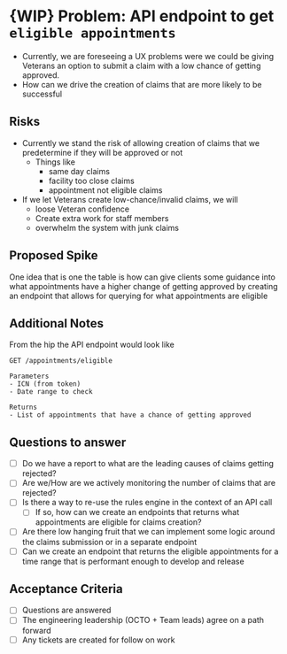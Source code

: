 
# {WIP} Problem: API endpoint to get `eligible appointments`

- Currently, we are foreseeing a UX problems were we could be giving Veterans an option to submit a claim with a low chance of getting approved.
- How can we drive the creation of claims that are more likely to be successful

## Risks

- Currently we stand the risk of allowing creation of claims that we predetermine if they will be approved or not
  - Things like
    - same day claims
    - facility too close claims
    - appointment not eligible claims
- If we let Veterans create low-chance/invalid claims, we will
  - loose Veteran confidence
  - Create extra work for staff members
  - overwhelm the system with junk claims

## Proposed Spike

One idea that is one the table is how can give clients some guidance into what appointments have a higher change of getting approved by creating an endpoint that allows for querying for what appointments are eligible

## Additional Notes

From the hip the API endpoint would look like

```
GET /appointments/eligible

Parameters
- ICN (from token)
- Date range to check

Returns
- List of appointments that have a chance of getting approved
```

## Questions to answer

- [ ] Do we have a report to what are the leading causes of claims getting rejected?
- [ ] Are we/How are we actively monitoring the number of claims that are rejected?
- [ ] Is there a way to re-use the rules engine in the context of an API call
  - [ ] If so, how can we create an endpoints that returns what appointments are eligible for claims creation?
- [ ] Are there low hanging fruit that we can implement some logic around the claims submission or in a separate endpoint
- [ ] Can we create an endpoint that returns the eligible appointments for a time range that is performant enough to develop and release

## Acceptance Criteria  

- [ ] Questions are answered
- [ ] The engineering leadership (OCTO + Team leads) agree on a path forward
- [ ] Any tickets are created for follow on work
